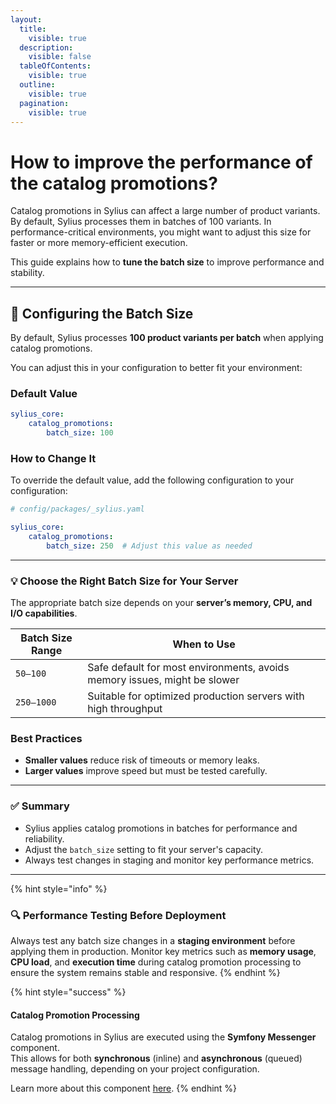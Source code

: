 ```yaml
---
layout:
  title:
    visible: true
  description:
    visible: false
  tableOfContents:
    visible: true
  outline:
    visible: true
  pagination:
    visible: true
---
```


# How to improve the performance of the catalog promotions?

Catalog promotions in Sylius can affect a large number of product variants. By default, Sylius processes them in batches of 100 variants. In performance-critical environments, you might want to adjust this  size for faster or more memory-efficient execution.

This guide explains how to **tune the batch size** to improve performance and stability.

***

## 🔧 Configuring the Batch Size

By default, Sylius processes **100 product variants per batch** when applying catalog promotions.

You can adjust this in your configuration to better fit your environment:

### Default Value

```yaml
sylius_core:
    catalog_promotions:
        batch_size: 100
```

### How to Change It

To override the default value, add the following configuration to your configuration:

```yaml
# config/packages/_sylius.yaml

sylius_core:
    catalog_promotions:
        batch_size: 250  # Adjust this value as needed
```

***

### 💡 Choose the Right Batch Size for Your Server

The appropriate batch size depends on your **server’s memory, CPU, and I/O capabilities**.

| Batch Size Range | When to Use                                                               |
| ---------------- | ------------------------------------------------------------------------- |
| `50–100`         | Safe default for most environments, avoids memory issues, might be slower |
| `250–1000`       | Suitable for optimized production servers with high throughput            |

### Best Practices

* **Smaller values** reduce risk of timeouts or memory leaks.
* **Larger values** improve speed but must be tested carefully.

***

### ✅ Summary

* Sylius applies catalog promotions in batches for performance and reliability.
* Adjust the `batch_size` setting to fit your server's capacity.
* Always test changes in staging and monitor key performance metrics.

***

{% hint style="info" %}
### 🔍 Performance Testing Before Deployment

Always test any batch size changes in a **staging environment** before applying them in production. Monitor key metrics such as **memory usage**, **CPU load**, and **execution time** during catalog promotion processing to ensure the system remains stable and responsive.
{% endhint %}

{% hint style="success" %}
#### Catalog Promotion Processing <a href="#understanding-catalog-promotion-processing" id="understanding-catalog-promotion-processing"></a>

Catalog promotions in Sylius are executed using the **Symfony Messenger** component.\
This allows for both **synchronous** (inline) and **asynchronous** (queued) message handling, depending on your project configuration.

Learn more about this component [here](https://symfony.com/doc/current/components/messenger.html).
{% endhint %}
